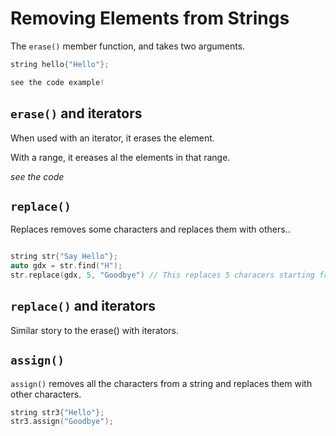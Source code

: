 # Removing Elements from Strings

The `erase()` member function, and takes two arguments.


```cpp
string hello{"Hello"};

see the code example!
```


## `erase()` and iterators

When used with an iterator, it erases the element.

With a range, it ereases al the elements in that range.

_see the code_

## `replace()` 

Replaces removes some characters and replaces them with others..


```cpp

string str{"Say Hello"};
auto gdx = str.find("H");
str.replace(gdx, 5, "Goodbye") // This replaces 5 characers starting from H with the letters "Goodbye"

```

## `replace()` and iterators
Similar story to the erase() with iterators.

## `assign()`


`assign()` removes all the characters from a string and replaces them with other characters.


```cpp
string str3{"Hello"};
str3.assign("Goodbye");
```